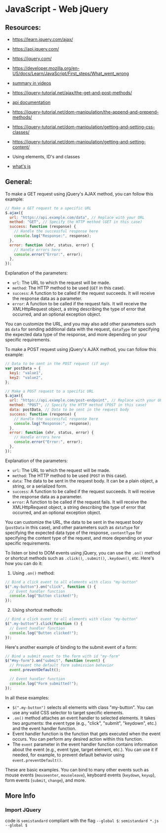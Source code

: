 # JavaScript - Web jQuery

## Resources:

- https://learn.jquery.com/ajax/

* https://api.jquery.com/

* https://jquery.com/

* https://developer.mozilla.org/en-US/docs/Learn/JavaScript/First_steps/What_went_wrong

* [summary in videos](https://www.youtube.com/watch?v=0tEW8rB1bbU&list=PLoYCgNOIyGACnrXwo5HMCfOH9VT05znGv&index=7)

* https://jquery-tutorial.net/ajax/the-get-and-post-methods/

* [api documentation](https://oscarotero.com/jquery/)

* https://jquery-tutorial.net/dom-manipulation/the-append-and-prepend-methods/

* https://jquery-tutorial.net/dom-manipulation/getting-and-setting-css-classes/

* https://jquery-tutorial.net/dom-manipulation/getting-and-setting-content/

* Using elements, ID's and classes

* [what's js ](https://developer.mozilla.org/en-US/docs/Learn/JavaScript/First_steps/What_is_JavaScript)

## General:

To make a GET request using jQuery's AJAX method, you can follow this example:

```javascript
// Make a GET request to a specific URL
$.ajax({
  url: "https://api.example.com/data", // Replace with your URL
  method: "GET", // Specify the HTTP method (GET in this case)
  success: function (response) {
    // Handle the successful response here
    console.log("Response:", response);
  },
  error: function (xhr, status, error) {
    // Handle errors here
    console.error("Error:", error);
  },
});
```

Explanation of the parameters:

- `url`: The URL to which the request will be made.
- `method`: The HTTP method to be used (`GET` in this case).
- `success`: A function to be called if the request succeeds. It will receive the response data as a parameter.
- `error`: A function to be called if the request fails. It will receive the XMLHttpRequest object, a string describing the type of error that occurred, and an optional exception object.

You can customize the URL, and you may also add other parameters such as `data` for sending additional data with the request, `dataType` for specifying the expected data type of the response, and more depending on your specific requirements.

To make a POST request using jQuery's AJAX method, you can follow this example:

```javascript
// Data to be sent in the POST request (if any)
var postData = {
  key1: "value1",
  key2: "value2",
};

// Make a POST request to a specific URL
$.ajax({
  url: "https://api.example.com/post-endpoint", // Replace with your URL
  method: "POST", // Specify the HTTP method (POST in this case)
  data: postData, // Data to be sent in the request body
  success: function (response) {
    // Handle the successful response here
    console.log("Response:", response);
  },
  error: function (xhr, status, error) {
    // Handle errors here
    console.error("Error:", error);
  },
});
```

Explanation of the parameters:

- `url`: The URL to which the request will be made.
- `method`: The HTTP method to be used (`POST` in this case).
- `data`: The data to be sent in the request body. It can be a plain object, a string, or a serialized form.
- `success`: A function to be called if the request succeeds. It will receive the response data as a parameter.
- `error`: A function to be called if the request fails. It will receive the XMLHttpRequest object, a string describing the type of error that occurred, and an optional exception object.

You can customize the URL, the data to be sent in the request body (`postData` in this case), and other parameters such as `dataType` for specifying the expected data type of the response, `contentType` for specifying the content type of the request, and more depending on your specific requirements.

To listen or bind to DOM events using jQuery, you can use the `.on()` method or shortcut methods such as `.click()`, `.submit()`, `.keydown()`, etc. Here's how you can do it:

1. Using `.on()` method:

```javascript
// Bind a click event to all elements with class "my-button"
$(".my-button").on("click", function () {
  // Event handler function
  console.log("Button clicked!");
});
```

2. Using shortcut methods:

```javascript
// Bind a click event to all elements with class "my-button"
$(".my-button").click(function () {
  // Event handler function
  console.log("Button clicked!");
});
```

Here's another example of binding to the submit event of a form:

```javascript
// Bind a submit event to the form with id "my-form"
$("#my-form").on("submit", function (event) {
  // Prevent the default form submission behavior
  event.preventDefault();

  // Event handler function
  console.log("Form submitted!");
});
```

In all these examples:

- `$(".my-button")` selects all elements with class "my-button". You can use any valid CSS selector to target specific elements.
- `.on()` method attaches an event handler to selected elements. It takes two arguments: the event type (e.g., "click", "submit", "keydown", etc.) and the event handler function.
- Event handler function is the function that gets executed when the event occurs. You can perform any desired action within this function.
- The `event` parameter in the event handler function contains information about the event (e.g., event type, target element, etc.). You can use it if needed, for example, to prevent default behavior using `event.preventDefault()`.

These are basic examples. You can bind to many other events such as mouse events (`mouseenter`, `mouseleave`), keyboard events (`keydown`, `keyup`), form events (`submit`, `change`), and more.

## More Info

### Import JQuery

<head>
    <script src="https://code.jquery.com/jquery-3.2.1.min.js"></script>
</head>

code is `semistandard` compliant with the flag `--global $`: `semistandard *.js --global $`
